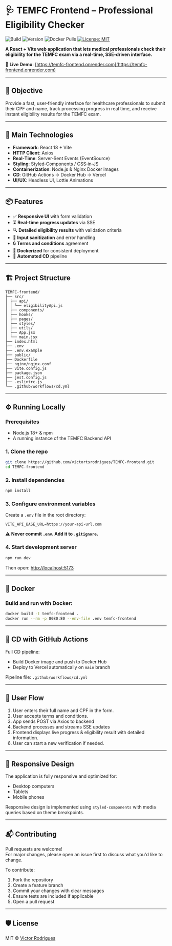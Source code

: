# 🩺 TEMFC Frontend – Professional Eligibility Checker

![Build](https://img.shields.io/github/actions/workflow/status/victortsrodrigues/TEMFC-frontend/ci-cd.yml?branch=main)
![Version](https://img.shields.io/npm/v/temfc-frontend)
![Docker Pulls](https://img.shields.io/docker/pulls/victortsrodrigues/temfc-frontend)
[![License: MIT](https://img.shields.io/github/license/victortsrodrigues/TEMFC-frontend)](https://opensource.org/licenses/MIT)

**A React + Vite web application that lets medical professionals check their eligibility for the TEMFC exam via a real‑time, SSE‑driven interface.**

🔗 **Live Demo**: [https://temfc-frontend.onrender.com](https://temfc-frontend.onrender.com)

---

## 🧠 Objective
Provide a fast, user‑friendly interface for healthcare professionals to submit their CPF and name, track processing progress in real time, and receive instant eligibility results for the TEMFC exam.

---

## 🚀 Main Technologies
- **Framework**: React 18 + Vite  
- **HTTP Client**: Axios  
- **Real‑Time**: Server‑Sent Events (EventSource)  
- **Styling**: Styled‑Components / CSS‑in‑JS 
- **Containerization**: Node.js & Nginx Docker images  
- **CD**: GitHub Actions → Docker Hub → Vercel
- **UI/UX**: Headless UI, Lottie Animations

---

## 📦 Features
- ✅ **Responsive UI** with form validation  
- ⏳ **Real-time progress updates** via SSE
- 🔍 **Detailed eligibility results** with validation criteria
- 📝 **Input sanitization** and error handling
- 🔒 **Terms and conditions** agreement
- 🐳 **Dockerized** for consistent deployment  
- 🔁 **Automated CD** pipeline  

---

## 🏗️ Project Structure
```
TEMFC-frontend/
├── src/
│ ├── api/
│ │ └── eligibilityApi.js
│ ├── components/
│ ├── hooks/
│ ├── pages/
│ ├── styles/
│ ├── utils/
│ ├── App.jsx
│ └── main.jsx
├── index.html
├── .env
├── .env.example
├── public/
├── Dockerfile
├── nginx/nginx.conf
├── vite.config.js
├── package.json
├── jest.config.js
├── .eslintrc.js
└── .github/workflows/cd.yml
```

---

## ⚙️ Running Locally

### Prerequisites
- Node.js 18+ & npm  
- A running instance of the TEMFC Backend API  

### 1. Clone the repo
```bash
git clone https://github.com/victortsrodrigues/TEMFC-frontend.git
cd TEMFC-frontend
```

### 2. Install dependencies
```bash
npm install
```

### 3. Configure environment variables
Create a `.env` file in the root directory:
```
VITE_API_BASE_URL=https://your-api-url.com
```
⚠️ **Never commit `.env`. Add it to `.gitignore`.**

### 4. Start development server
```bash
npm run dev
```
Then open: [http://localhost:5173](http://localhost:5173)

---

## 🐳 Docker

### Build and run with Docker:
```bash
docker build -t temfc-frontend .
docker run --rm -p 8080:80 --env-file .env temfc-frontend
```

---

## 🔁 CD with GitHub Actions

Full CD pipeline:
- Build Docker image and push to Docker Hub
- Deploy to Vercel automatically on `main` branch

Pipeline file: `.github/workflows/cd.yml`

---

## 🔄 User Flow

1. User enters their full name and CPF in the form.
2. User accepts terms and conditions.
3. App sends POST via Axios to backend
4. Backend processes and streams SSE updates
5. Frontend displays live progress & eligibility result with detailed information.
6. User can start a new verification if needed.

---

## 📱 Responsive Design
The application is fully responsive and optimized for:
- Desktop computers
- Tablets
- Mobile phones

Responsive design is implemented using `styled-components` with media queries based on theme breakpoints.

---

## 📬 Contributing
Pull requests are welcome!  
For major changes, please open an issue first to discuss what you'd like to change.

To contribute:
1. Fork the repository  
2. Create a feature branch  
3. Commit your changes with clear messages  
4. Ensure tests are included if applicable  
5. Open a pull request 

---

## 🛡️ License
MIT © [Victor Rodrigues](https://github.com/victortsrodrigues)